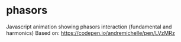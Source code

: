 # phasors
Javascript animation showing phasors interaction (fundamental and harmonics)
Based on: https://codepen.io/andremichelle/pen/LVzMRz
